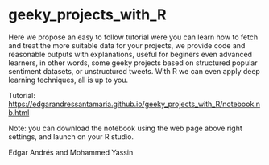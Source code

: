 # geeky_projects_with_R

Here we propose an easy to follow tutorial were you can learn how to fetch and treat the more suitable data for your projects, we provide code and reasonable outputs with explanations, useful for beginers even advanced learners, in other words, some geeky projects based on structured popular sentiment datasets, or unstructured tweets. With R we can even apply deep learning techniques, all is up to you.

Tutorial: https://edgarandressantamaria.github.io/geeky_projects_with_R/notebook.nb.html

Note: you can download the notebook using the web page above right settings, and launch on your R studio.

Edgar Andrés and Mohammed Yassin
